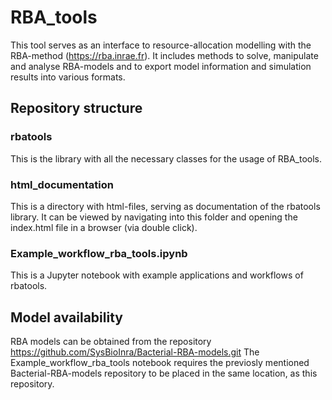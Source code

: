 # RBA_tools

This tool serves as an interface to resource-allocation modelling with the RBA-method (https://rba.inrae.fr).
It includes methods to solve, manipulate and analyse RBA-models and to export model information and simulation results into various formats.

## Repository structure
### rbatools
This is the library with all the necessary classes for the usage of RBA_tools.
### html_documentation
This is a directory with html-files, serving as documentation of the rbatools library.
It can be viewed by navigating into this folder and opening the index.html file in a browser (via double click).
### Example_workflow_rba_tools.ipynb
This is a Jupyter notebook with example applications and workflows of rbatools.

## Model availability
RBA models can be obtained from the repository https://github.com/SysBioInra/Bacterial-RBA-models.git
The Example_workflow_rba_tools notebook requires the previosly mentioned Bacterial-RBA-models repository to be placed in the same location, as this repository.
